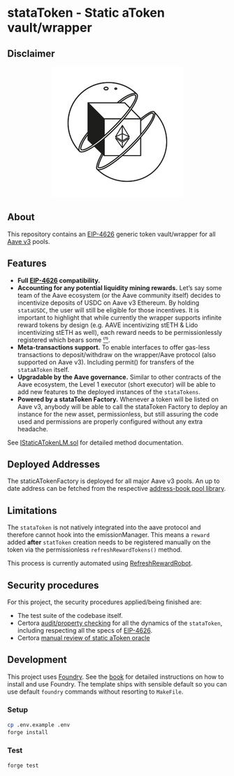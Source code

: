 # stataToken - Static aToken vault/wrapper

## Disclaimer

<p align="center">
<img src="./wrapping.jpg" width="300">
</p>

## About

This repository contains an [EIP-4626](https://eips.ethereum.org/EIPS/eip-4626) generic token vault/wrapper for all [Aave v3](https://github.com/aave/aave-v3-core) pools.

## Features

- **Full [EIP-4626](https://eips.ethereum.org/EIPS/eip-4626) compatibility.**
- **Accounting for any potential liquidity mining rewards.** Let’s say some team of the Aave ecosystem (or the Aave community itself) decides to incentivize deposits of USDC on Aave v3 Ethereum. By holding `stataUSDC`, the user will still be eligible for those incentives.
  It is important to highlight that while currently the wrapper supports infinite reward tokens by design (e.g. AAVE incentivizing stETH & Lido incentivizing stETH as well), each reward needs to be permissionlessly registered which bears some [⁽¹⁾](#limitations).
- **Meta-transactions support.** To enable interfaces to offer gas-less transactions to deposit/withdraw on the wrapper/Aave protocol (also supported on Aave v3). Including permit() for transfers of the `stataAToken` itself.
- **Upgradable by the Aave governance.** Similar to other contracts of the Aave ecosystem, the Level 1 executor (short executor) will be able to add new features to the deployed instances of the `stataTokens`.
- **Powered by a stataToken Factory.** Whenever a token will be listed on Aave v3, anybody will be able to call the stataToken Factory to deploy an instance for the new asset, permissionless, but still assuring the code used and permissions are properly configured without any extra headache.

See [IStaticATokenLM.sol](./src/interfaces/IStaticATokenLM.sol) for detailed method documentation.

## Deployed Addresses

The staticATokenFactory is deployed for all major Aave v3 pools.
An up to date address can be fetched from the respective [address-book pool library](https://github.com/bgd-labs/aave-address-book/blob/main/src/AaveV3Ethereum.sol#L67).

## Limitations

The `stataToken` is not natively integrated into the aave protocol and therefore cannot hook into the emissionManager.
This means a `reward` added **after** `statToken` creation needs to be registered manually on the token via the permissionless `refreshRewardTokens()` method.

This process is currently automated using [RefreshRewardRobot](./src/robots/RefreshRewardsRobot.sol).

## Security procedures

For this project, the security procedures applied/being finished are:

- The test suite of the codebase itself.
- Certora [audit/property checking](./audits/Formal_Verification_Report_staticAToken.pdf) for all the dynamics of the `stataToken`, including respecting all the specs of [EIP-4626](https://eips.ethereum.org/EIPS/eip-4626).
- Certora [manual review of static aToken oracle](./audits/Certora-Review-StatAToken-Oracle.pdf)

## Development

This project uses [Foundry](https://getfoundry.sh). See the [book](https://book.getfoundry.sh/getting-started/installation.html) for detailed instructions on how to install and use Foundry.
The template ships with sensible default so you can use default `foundry` commands without resorting to `MakeFile`.

### Setup

```sh
cp .env.example .env
forge install
```

### Test

```sh
forge test
```
